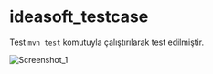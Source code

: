 # ideasoft_testcase

Test `mvn test` komutuyla çalıştırılarak test edilmiştir.

![Screenshot_1](https://user-images.githubusercontent.com/78485942/175238162-10454990-ee4c-4690-9c8d-393dc2f3e101.jpg)

